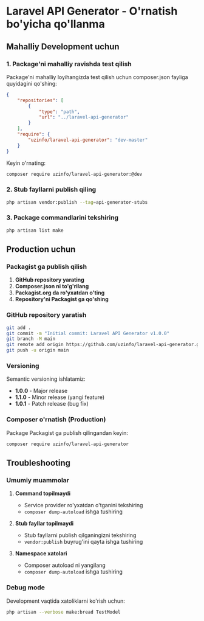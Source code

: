 # Laravel API Generator - O'rnatish bo'yicha qo'llanma

## Mahalliy Development uchun

### 1. Package'ni mahalliy ravishda test qilish

Package'ni mahalliy loyihangizda test qilish uchun composer.json fayliga quyidagini qo'shing:

```json
{
    "repositories": [
        {
            "type": "path",
            "url": "../laravel-api-generator"
        }
    ],
    "require": {
        "uzinfo/laravel-api-generator": "dev-master"
    }
}
```

Keyin o'rnating:

```bash
composer require uzinfo/laravel-api-generator:@dev
```

### 2. Stub fayllarni publish qiling

```bash
php artisan vendor:publish --tag=api-generator-stubs
```

### 3. Package commandlarini tekshiring

```bash
php artisan list make
```

## Production uchun

### Packagist ga publish qilish

1. **GitHub repository yarating**
2. **Composer.json ni to'g'rilang**
3. **Packagist.org da ro'yxatdan o'ting**
4. **Repository'ni Packagist ga qo'shing**

### GitHub repository yaratish

```bash
git add .
git commit -m "Initial commit: Laravel API Generator v1.0.0"
git branch -M main
git remote add origin https://github.com/uzinfo/laravel-api-generator.git
git push -u origin main
```

### Versioning

Semantic versioning ishlatamiz:

- **1.0.0** - Major release
- **1.1.0** - Minor release (yangi feature)
- **1.0.1** - Patch release (bug fix)

### Composer o'rnatish (Production)

Package Packagist ga publish qilingandan keyin:

```bash
composer require uzinfo/laravel-api-generator
```

## Troubleshooting

### Umumiy muammolar

1. **Command topilmaydi**
   - Service provider ro'yxatdan o'tganini tekshiring
   - `composer dump-autoload` ishga tushiring

2. **Stub fayllar topilmaydi**
   - Stub fayllarni publish qilganingizni tekshiring
   - `vendor:publish` buyrug'ini qayta ishga tushiring

3. **Namespace xatolari**
   - Composer autoload ni yangilang
   - `composer dump-autoload` ishga tushiring

### Debug mode

Development vaqtida xatoliklarni ko'rish uchun:

```bash
php artisan --verbose make:bread TestModel
```
